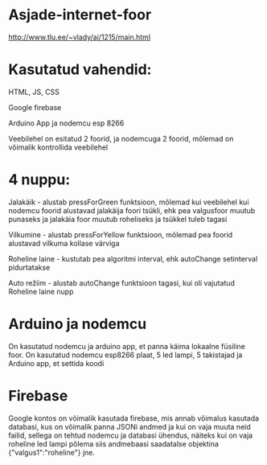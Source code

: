 # Asjade-internet-foor

http://www.tlu.ee/~vlady/ai/1215/main.html

# Kasutatud vahendid:
HTML, JS, CSS

Google firebase

Arduino App ja nodemcu esp 8266

Veebilehel on esitatud 2 foorid, ja nodemcuga 2 foorid, mõlemad on võimalik kontrollida veebilehel

# 4 nuppu:
Jalakäik - alustab pressForGreen funktsioon, mõlemad kui veebilehel kui nodemcu foorid alustavad jalakäija foori tsükli, ehk pea valgusfoor muutub punaseks ja jalakäia foor muutub roheliseks ja tsükkel tuleb tagasi

Vilkumine - alustab pressForYellow funktsioon, mõlemad pea foorid alustavad vilkuma kollase värviga

Roheline laine - kustutab pea algoritmi interval, ehk autoChange setinterval pidurtatakse

Auto režiim - alustab autoChange funktsioon tagasi, kui oli vajutatud Roheline laine nupp

# Arduino ja nodemcu
On kasutatud nodemcu ja arduino app, et panna käima lokaalne füsiline foor. On kasutatud nodemcu esp8266 plaat, 5 led lampi, 5 takistajad ja Arduino app, et settida koodi

# Firebase
Google kontos on võimalik kasutada firebase, mis annab võimalus kasutada databasi, kus on võimalik panna JSONi andmed ja kui on vaja muuta neid failid, sellega on tehtud nodemcu ja databasi ühendus, näiteks kui on vaja roheline led lampi põlema siis andmebaasi saadatalse objektina {"valgus1":"roheline"} jne.
